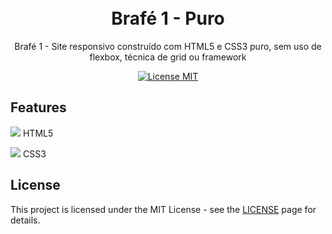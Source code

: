<h1 align="center">
  <br>
  Brafé 1 - Puro
</h1>

<p align="center">Brafé 1 - Site responsivo construído com HTML5 e CSS3 puro, sem uso de flexbox, técnica de grid ou framework </p>

<p align="center">
  <a href="https://opensource.org/licenses/MIT">
    <img src="https://img.shields.io/badge/License-MIT-blue.svg" alt="License MIT">
  </a>
</p>

## Features

  <img src="https://img.icons8.com/metro/26/000000/html.png"> HTML5 
<br>

  <img src="https://img.icons8.com/windows/32/000000/css3-logo.png"> CSS3
<br>

## License

This project is licensed under the MIT License - see the [LICENSE](https://opensource.org/licenses/MIT) page for details.